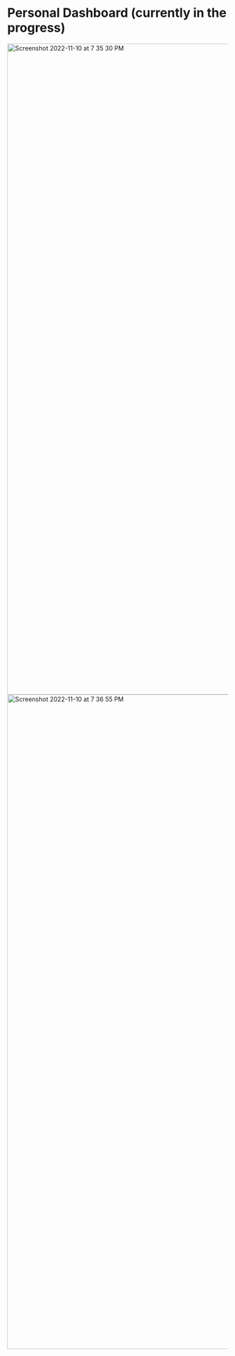 # Personal Dashboard (currently in the progress)  

<img width="1484" alt="Screenshot 2022-11-10 at 7 35 30 PM" src="https://user-images.githubusercontent.com/82247833/201257551-1f9c5e51-af55-4665-92ca-1d13f6042f94.png">


<img width="1492" alt="Screenshot 2022-11-10 at 7 36 55 PM" src="https://user-images.githubusercontent.com/82247833/201257693-509ca79d-2e3f-4d01-9211-43a8544732e5.png">
